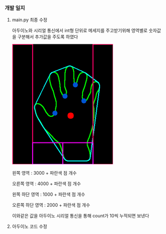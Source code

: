 ### 개발 일지

1. main.py 최종 수정

   아두이노와 시리얼 통신에서 int형 단위로 메세지를 주고받기위해 영역별로 숫자값을 구분해서 추가값을 주도록 하였다

   ![201909204](../img/201909204.png)

   왼쪽 영역 : 3000 + 파란색 점 개수

   오른쪽 영역 : 4000 + 파란색 점 개수

   왼쪽 하단 영역 : 1000 + 파란색 점 개수

   오른쪽 하단 영역 : 2000 + 파란색 점 개수
   
   
   
   이와같은 값을 아두이노 시리얼 통신을 통해 count가 10씩 누적되면 보낸다

2. 아두이노 코드 수정